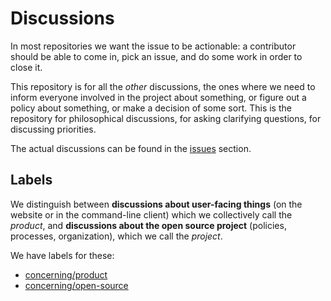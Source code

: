 # Discussions

In most repositories we want the issue to be actionable: a contributor should be able to come in, pick an issue, and do some work in order to close it.

This repository is for all the _other_ discussions, the ones where we need to inform everyone involved in the project about something, or figure out a policy about something, or make a decision of some sort. This is the repository for philosophical discussions, for asking clarifying questions, for discussing priorities.

The actual discussions can be found in the [issues](https://github.com/exercism/discussions/issues) section.

## Labels

We distinguish between **discussions about user-facing things** (on the website or in the command-line client) which we collectively call the _product_, and **discussions about the open source project** (policies, processes, organization), which we call the _project_.

We have labels for these:

- [concerning/product](https://github.com/exercism/discussions/issues?q=is%3Aissue+is%3Aopen+label%3Aconcerning%2Fproduct)
- [concerning/open-source](https://github.com/exercism/discussions/issues?q=is%3Aissue+is%3Aopen+label%3Aconcerning%2Fopen-source)
